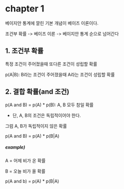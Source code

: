 # chapter 1

베이지안 통계에 깔린 기본 개념이 베이즈 이론이다.

조건부 확률 -> 베이즈 이론 -> 베이지안 통계 순으로 넘어간다


## 1. 조건부 확률

특정 조건이 주어졌을때 또다른 조건이 성립할 확률

p(A|B): B라는 조건이 주어졌을때 A라는 조건이 성립할 확률

## 2. 결합 확률(and 조건)

p(A and B) = p(A) * p(B): A, B 모두 참일 확률 

- 단, A, B의 조건은 독립적이어야 한다.


그럼 A, B가 독립적이지 않은 확률

p(A and B) = p(A) * p(B|A)


##### example) 
A = 어제 비가 온 확률

B = 오늘 비가 올 확률

p(A and b) = p(A) * p(B|A)
